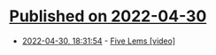 # [Published on 2022-04-30](index.md)

* [2022-04-30, 18:31:54](https://news.ycombinator.com/item?id=31218088) - [Five Lems [video]](https://www.lrb.co.uk/podcasts-and-videos/videos/lrb-films-interviews/five-lems)
